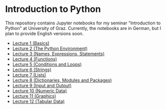 Introduction to Python
======================

This repository contains Jupyter notebooks for my seminar "Introduction to Python" at University of Graz. Currently, the notebooks are in German, but I plan to provide English versions soon.

- [Lecture 1 (Basics)](https://nbviewer.jupyter.org/github/cbrnr/python_intro/blob/master/1/1%20-%20Grundlagen.ipynb?flush_cache=true)
- [Lecture 2 (The Python Environment)](https://nbviewer.jupyter.org/github/cbrnr/python_intro/blob/master/2/2%20-%20Die%20Python-Umgebung.ipynb?flush_cache=true)
- [Lecture 3 (Names, Expressions, Statements)](https://nbviewer.jupyter.org/github/cbrnr/python_intro/blob/master/3/3%20-%20Namen%2C%20Ausdr%C3%BCcke%2C%20Anweisungen.ipynb?flush_cache=true)
- [Lecture 4 (Functions)](https://nbviewer.jupyter.org/github/cbrnr/python_intro/blob/master/4/4%20-%20Funktionen.ipynb?flush_cache=true)
- [Lecture 5 (Conditions and Loops)](https://nbviewer.jupyter.org/github/cbrnr/python_intro/blob/master/5/5%20-%20Bedingungen%2C%20Schleifen.ipynb?flush_cache=true)
- [Lecture 6 (Strings)](https://nbviewer.jupyter.org/github/cbrnr/python_intro/blob/master/6/6%20-%20Strings.ipynb?flush_cache=true)
- [Lecture 7 (Lists)](https://nbviewer.jupyter.org/github/cbrnr/python_intro/blob/master/7/7%20-%20Listen.ipynb?flush_cache=true)
- [Lecture 8 (Dictionaries, Modules and Packages)](https://github.com/cbrnr/python_intro/blob/master/8/8%20-%20Dictionaries%2C%20Module%20und%20Packages.ipynb)
- [Lecture 9 (Input and Output)](https://github.com/cbrnr/intro_python/blob/master/9/9%20-%20Ein-%20und%20Ausgabe.ipynb)
- [Lecture 10 (Numeric Data)](https://github.com/cbrnr/python_intro/blob/master/10/10%20-%20Numerische%20Daten.ipynb)
- [Lecture 11 (Graphics)](https://github.com/cbrnr/python_intro/blob/master/11/11%20-%20Grafiken.ipynb)
- [Lecture 12 (Tabular Data)](https://github.com/cbrnr/python_intro/blob/master/12/12%20-%20Tabellarische%20Daten.ipynb)
